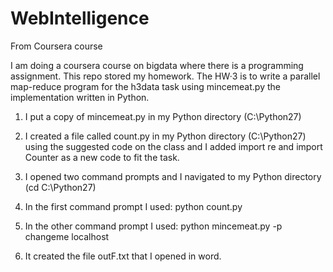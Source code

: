 WebIntelligence
===============

From Coursera course

I am doing a coursera course on bigdata where there is a programming assignment.
This repo stored my homework.
The HW·3 is to write a parallel map-reduce program for the h3data task using mincemeat.py the implementation written in Python.

 1. I put a copy of mincemeat.py in my Python directory (C:\Python27) 

 2. I created a file called count.py in my Python directory (C:\Python27) using the suggested code on the class and I added import re and
 import Counter as a new code to fit the task.

 3. I opened two command prompts and I navigated to my Python directory (cd C:\Python27) 

 4. In the first command prompt I used: python count.py

 5. In the other command prompt I used: python mincemeat.py -p changeme localhost
 
 6. It created the file outF.txt that I opened in word. 

